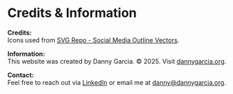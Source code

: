 # Credits & Information  

**Credits:**  
Icons used from [SVG Repo - Social Media Outline Vectors](https://www.svgrepo.com/collection/social-media-outline-vectors/).  

**Information:**  
This website was created by Danny Garcia. © 2025. Visit [dannygarcia.org](https://dannygarcia.org).  

**Contact:**  
Feel free to reach out via [LinkedIn](https://www.linkedin.com/in/garcia-danny) or email me at [danny@dannygarcia.org](mailto:danny@dannygarcia.org).  
